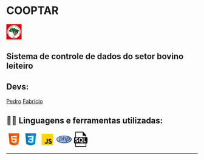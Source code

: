 # COOPTAR

[<img src="img/mst.png" width="40" height="40">](https://mst.org.br/)

## Sistema de controle de dados do setor bovino leiteiro  

## Devs:

<a href="https://github.com/pedro-lill" target="_blank">Pedro</a>
<a href="https://github.com/fabricioromanii" target="_blank">Fabrício</a>

 <h2>👨‍💻 Linguagens e ferramentas utilizadas:</h2>

[<img src="imgReadme/html.png" width="40" height="40" title="HTML5" alt=HTML5>](https://developer.mozilla.org/pt-BR/docs/Web/HTML)
[<img src="imgReadme/css.png" width="40" height="40" title="CSS3" alt=CSS >](https://www.w3schools.com/css/)
[<img src="imgReadme/js.png" width="40" height="40" title="Java Script" alt=JS>](https://developer.mozilla.org/pt-BR/docs/Web/JavaScript)
[<img src="imgReadme/php.png" width="40" height="40" title="Java Script" alt=JS>](https://developer.mozilla.org/pt-BR/docs/Web/JavaScript)
[<img src="imgReadme/sql.png" width="40" height="40" title="Java Script" alt=JS>](https://developer.mozilla.org/pt-BR/docs/Web/JavaScript)

<hr>